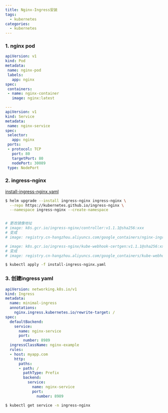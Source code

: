 ```yaml
---
title: Nginx-Ingress安装
tags:
  - kubernetes
categories:
  - kubernetes
---
```


### 1. nginx pod

``` yaml
apiVersion: v1
kind: Pod
metadata:
 name: nginx-pod
 labels:
   app: nginx
spec:
 containers:
 - name: nginx-container
   image: nginx:latest

---
apiVersion: v1
kind: Service
metadata:
 name: nginx-service
spec:
 selector:
   app: nginx
 ports:
 - protocol: TCP
   port: 80
   targetPort: 80
   nodePort: 30089
 type: NodePort
```

### 2. ingress-nginx 

[install-ingress-nginx.yaml](https://raw.githubusercontent.com/kubernetes/ingress-nginx/controller-v1.8.2/deploy/static/provider/cloud/deploy.yaml)

```bash
$ helm upgrade --install ingress-nginx ingress-nginx \
  --repo https://kubernetes.github.io/ingress-nginx \
  --namespace ingress-nginx --create-namespace


# 更改镜像地址
# image: k8s.gcr.io/ingress-nginx/controller:v1.1.1@sha256:xxx
# 变成
# image: registry.cn-hangzhou.aliyuncs.com/google_containers/nginx-ingress-controller:v1.1.1

# image: k8s.gcr.io/ingress-nginx/kube-webhook-certgen:v1.1.1@sha256:xxx
# 变成
# image: registry.cn-hangzhou.aliyuncs.com/google_containers/kube-webhook-certgen:v1.1.1

$ kubectl apply -f install-ingress-nginx.yaml
```

### 3. 创建ingress yaml

``` yaml
apiVersion: networking.k8s.io/v1
kind: Ingress
metadata:
  name: minimal-ingress
  annotations:
    nginx.ingress.kubernetes.io/rewrite-target: /
spec:
  defaultBackend:
    service:
      name: nginx-service
      port:
        number: 8989
  ingressClassName: nginx-example
  rules:
  - host: myapp.com
    http:
      paths:
      - path: /
        pathType: Prefix
        backend:
          service:
            name: nginx-service
            port:
              number: 8989
```

``` bash
$ kubectl get service -n ingress-nginx
```